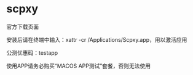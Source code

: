 # scpxy
官方下载页面

安装后请在终端中输入：xattr -cr /Applications/Scpxy.app，用以激活应用

公测优惠码：testapp

使用APP请务必购买“MACOS APP测试”套餐，否则无法使用
